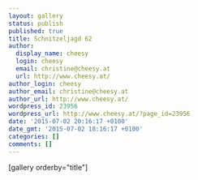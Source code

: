 ```yaml
---
layout: gallery
status: publish
published: true
title: Schnitzeljagd 62
author:
  display_name: cheesy
  login: cheesy
  email: christine@cheesy.at
  url: http://www.cheesy.at/
author_login: cheesy
author_email: christine@cheesy.at
author_url: http://www.cheesy.at/
wordpress_id: 23956
wordpress_url: http://www.cheesy.at/?page_id=23956
date: '2015-07-02 20:16:17 +0100'
date_gmt: '2015-07-02 18:16:17 +0100'
categories: []
comments: []
---
```

[gallery orderby="title"]
